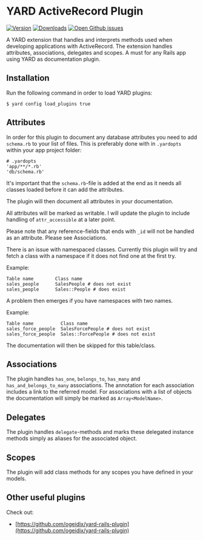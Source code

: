 # YARD ActiveRecord Plugin

[![Version](http://img.shields.io/gem/v/yard-activerecord.svg?style=flat-square)](https://rubygems.org/gems/yard-activerecord)
[![Downloads](http://img.shields.io/gem/dt/yard-activerecord.svg?style=flat-square)](https://rubygems.org/gems/yard-activerecord)
[![Open Github issues](http://img.shields.io/github/issues/theodorton/yard-activerecord.svg?style=flat-square)](https://github.com/theodorton/yard-activerecord/issues)

A YARD extension that handles and interprets methods used when developing
applications with ActiveRecord. The extension handles attributes,
associations, delegates and scopes. A must for any Rails app using YARD as
documentation plugin.


## Installation

Run the following command in order to load YARD plugins:

```
$ yard config load_plugins true
```

## Attributes

In order for this plugin to document any database attributes you need to add
`schema.rb` to your list of files. This is preferably done with in `.yardopts`
within your app project folder:

```
# .yardopts
'app/**/*.rb'
'db/schema.rb'
```

It's important that the `schema.rb`-file is added at the end as it needs all
classes loaded before it can add the attributes.

The plugin will then document all attributes in your documentation.

All attributes will be marked as writable. I will update the plugin to include
handling of `attr_accessible` at a later point.

Please note that any reference-fields that ends with `_id` will not be handled
as an attribute. Please see Associations.

There is an issue with namespaced classes. Currently this plugin will try and
fetch a class with a namespace if it does not find one at the first try.

Example:

    Table name        Class name
    sales_people      SalesPeople # does not exist
    sales_people      Sales::People # does exist

A problem then emerges if you have namespaces with two names.

Example:

    Table name          Class name
    sales_force_people  SalesForcePeople # does not exist
    sales_force_people  Sales::ForcePeople # does not exist

The documentation will then be skipped for this table/class.

## Associations

The plugin handles `has_one`, `belongs_to`, `has_many` and
`has_and_belongs_to_many` associations. The annotation for each association
includes a link to the referred model. For associations with a list of objects
the documentation will simply be marked as `Array<ModelName>`.

## Delegates

The plugin handles `delegate`-methods and marks these delegated instance
methods simply as aliases for the associated object.

## Scopes

The plugin will add class methods for any scopes you have defined in your
models.


## Other useful plugins

Check out:

  * [https://github.com/ogeidix/yard-rails-plugin](https://github.com/ogeidix/yard-rails-plugin)

